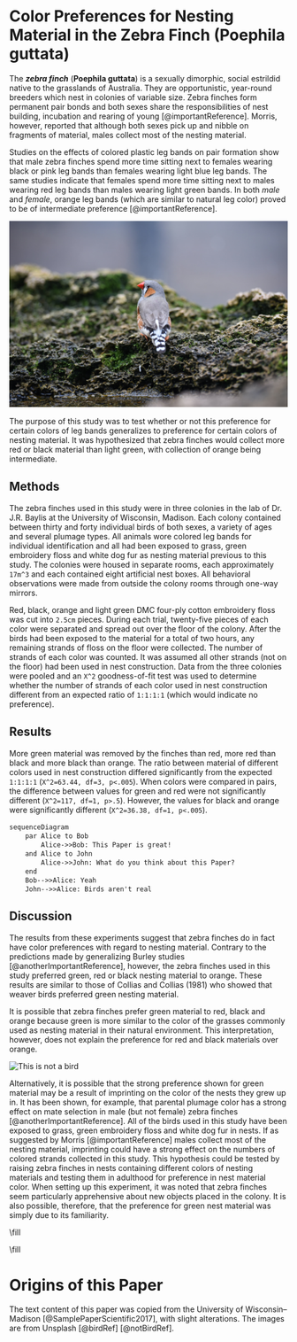 # Color Preferences for Nesting Material in the Zebra Finch (Poephila guttata)

The _**zebra finch**_ (**Poephila guttata**) is a sexually dimorphic, social estrildid native to the grasslands of Australia. They are opportunistic, year-round breeders which nest in colonies of variable size. Zebra finches form permanent pair bonds and both sexes share the responsibilities of nest building, incubation and rearing of young [@importantReference]. Morris, however, reported that although both sexes pick up and nibble on fragments of material, males collect most of the nesting material.

Studies on the effects of colored plastic leg bands on pair formation show that male zebra finches spend more time sitting next to females wearing black or pink leg bands than females wearing light blue leg bands. The same studies indicate that females spend more time sitting next to males wearing red leg bands than males wearing light green bands. In both *male* and _female_, orange leg bands (which are similar to natural leg color) proved to be of intermediate preference [@importantReference].

![This is the bird this paper is about](images/bird1.png)

The purpose of this study was to test whether or not this preference for certain colors of leg bands generalizes to preference for certain colors of nesting material. It was hypothesized that zebra finches would collect more red or black material than light green, with collection of orange being intermediate.

## Methods

The zebra finches used in this study were in three colonies in the lab of Dr. J.R. Baylis at the University of Wisconsin, Madison. Each colony contained between thirty and forty individual birds of both sexes, a variety of ages and several plumage types. All animals wore colored leg bands for individual identification and all had been exposed to grass, green embroidery floss and white dog fur as nesting material previous to this study. The colonies were housed in separate rooms, each approximately `17m^3` and each contained eight artificial nest boxes. All behavioral observations were made from outside the colony rooms through one-way mirrors.

Red, black, orange and light green DMC four-ply cotton embroidery floss was cut into `2.5cm` pieces. During each trial, twenty-five pieces of each color were separated and spread out over the floor of the colony. After the birds had been exposed to the material for a total of two hours, any remaining strands of floss on the floor were collected. The number of strands of each color was counted. It was assumed all other strands (not on the floor) had been used in nest construction. Data from the three colonies were pooled and an `X^2` goodness-of-fit test was used to determine whether the number of strands of each color used in nest construction different from an expected ratio of `1:1:1:1` (which would indicate no preference).

## Results

More green material was removed by the finches than red, more red than black and more black than orange. The ratio between material of different colors used in nest construction differed significantly from the expected `1:1:1:1` (`X^2=63.44, df=3, p<.005`). When colors were compared in pairs, the difference between values for green and red were not significantly different (`X^2=117, df=1, p>.5`). However, the values for black and orange were significantly different (`X^2=36.38, df=1, p<.005`).

```mermaid
sequenceDiagram
    par Alice to Bob
        Alice->>Bob: This Paper is great!
    and Alice to John
        Alice->>John: What do you think about this Paper?
    end
    Bob-->>Alice: Yeah
    John-->>Alice: Birds aren't real
```

## Discussion

The results from these experiments suggest that zebra finches do in fact have color preferences with regard to nesting material. Contrary to the predictions made by generalizing Burley studies [@anotherImportantReference], however, the zebra finches used in this study preferred green, red or black nesting material to orange. These results are similar to those of Collias and Collias (1981) who showed that weaver birds preferred green nesting material.

It is possible that zebra finches prefer green material to red, black and orange because green is more similar to the color of the grasses commonly used as nesting material in their natural environment. This interpretation, however, does not explain the preference for red and black materials over orange.

![This is not a bird](images/notBird.png)

Alternatively, it is possible that the strong preference shown for green material may be a result of imprinting on the color of the nests they grew up in. It has been shown, for example, that parental plumage color has a strong effect on mate selection in male (but not female) zebra finches [@anotherImportantReference]. All of the birds used in this study have been exposed to grass, green embroidery floss and white dog fur in nests. If as suggested by Morris [@importantReference] males collect most of the nesting material, imprinting could have a strong effect on the numbers of colored strands collected in this study. This hypothesis could be tested by raising zebra finches in nests containing different colors of nesting materials and testing them in adulthood for preference in nest material color. When setting up this experiment, it was noted that zebra finches seem particularly apprehensive about new objects placed in the colony. It is also possible, therefore, that the preference for green nest material was simply due to its familiarity.

\fill

\fill

# Origins of this Paper

The text content of this paper was copied from the University of Wisconsin–Madison [@SamplePaperScientific2017], with slight alterations. The images are from Unsplash [@birdRef] [@notBirdRef].